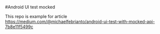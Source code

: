 #Android UI test mocked

This repo is example for article
https://medium.com/@michaelfebrianto/android-ui-test-with-mocked-api-7b8e11f5499c